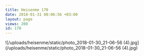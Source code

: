 ```yaml
---
title: Heisenme 170
date: 2018-01-31 00:06:56 +03:00
layout: page
views: 208
id: 170
---
```


![/uploads/heisenme/static/photo_2018-01-30_21-06-56 (4).jpg](/uploads/heisenme/static/photo_2018-01-30_21-06-56 (4).jpg)
